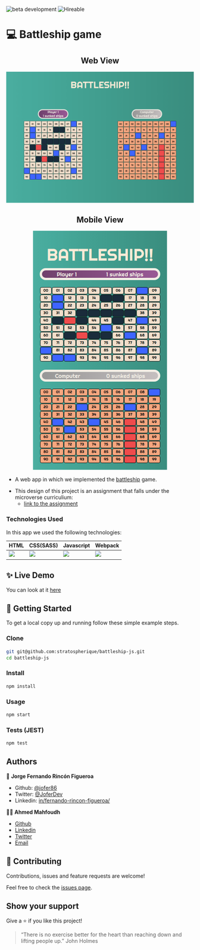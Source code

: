 ![beta development](https://img.shields.io/badge/beta-development-green?style=flat-square)
![Hireable](https://cdn.rawgit.com/hiendv/hireable/master/styles/default/yes.svg)

# 💻 Battleship game

<h2 align="center">Web View</h2>
  <p align="center">
  <img src="./web.png" style="text-align: center;" alt="webview"/>
  </p>
  <h2 align="center">Mobile View</h2>
  <p align="center">
  <img src="./mobile.png" alt="mobileview"/>
  </p>

- A web app in which we implemented the [battleship](https://en.wikipedia.org/wiki/Battleship_(game)) game.

* This design of this project is an assignment that falls under the microverse curriculium:
  - [link to the assignment](https://www.theodinproject.com/courses/javascript/lessons/battleship)


### Technologies Used

In this app we used the following technologies:

HTML | CSS(SASS) | Javascript | Webpack
------------ | ------------- | ----------- | ----------- 
<img src="https://upload.wikimedia.org/wikipedia/commons/thumb/6/61/HTML5_logo_and_wordmark.svg/1200px-HTML5_logo_and_wordmark.svg.png" width="50" /> | <img src="https://img.icons8.com/windows/64/000000/sass.png"> | <img src="https://img.icons8.com/color/48/000000/javascript.png"> | <img src="https://webpack.js.org/e0b5805d423a4ec9473ee315250968b2.svg">


## ✨ Live Demo

You can look at it [here](https://stratospherique.github.io/battleship-js/)

## 🚀 Getting Started

To get a local copy up and running follow these simple example steps.

### Clone

```sh
git git@github.com:stratospherique/battleship-js.git
cd battleship-js
```

### Install

```sh
npm install
```

### Usage

```sh
npm start
```

### Tests (JEST)
```sh
npm test
```

## Authors

👤 **Jorge Fernando Rincón Figueroa**

- Github: [@jofer86](https://github.com/jofer86)
- Twitter: [@JoferDev](https://twitter.com/JoferDev)
- Linkedin: [in/fernando-rincon-figueroa/](https://www.linkedin.com/in/fernando-rincon-figueroa/)


:male_detective: **Ahmed Mahfoudh**

- [Github](https://github.com/stratospherique)
- [Linkedin](https://www.linkedin.com/in/ahmed-mahfoudh/)
- [Twitter](https://twitter.com/AhmedMahfoudh8)
- [Email](mailto:ahmed.mahfoudh1991@gmail.com?subject=Website%20Inquiry)

## 🤝 Contributing

Contributions, issues and feature requests are welcome!

Feel free to check the [issues page](issues/).

## Show your support

Give a ⭐️ if you like this project!

> “There is no exercise better for the heart than reaching down and lifting people up.”
John Holmes
